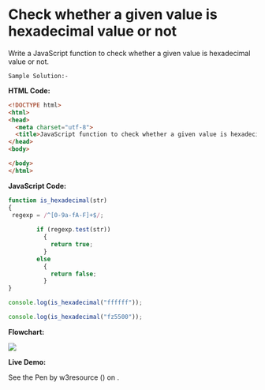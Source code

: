 # Check whether a given value is hexadecimal value or not

Write a JavaScript function to check whether a given value is hexadecimal value or not.

```
Sample Solution:-
```

**HTML Code:**

```html
<!DOCTYPE html>
<html>
<head>
  <meta charset="utf-8">
  <title>JavaScript function to check whether a given value is hexadecimal value or not</title>
</head>
<body>

</body>
</html>

```

**JavaScript Code:**

```js
function is_hexadecimal(str)
{
 regexp = /^[0-9a-fA-F]+$/;
  
        if (regexp.test(str))
          {
            return true;
          }
        else
          {
            return false;
          }
}

console.log(is_hexadecimal("ffffff"));

console.log(is_hexadecimal("fz5500"));

```

**Flowchart:**

![](https://www.w3resource.com/w3r_images/javascript-regexp-exercise-16.png)  

**Live Demo:**

<section class="expand-codepen"><p data-height="380" data-theme-id="0" data-slug-hash="jGLepN" data-default-tab="js,result" data-user="w3resource" data-embed-version="2" data-pen-title="JavaScript - common-editor-exercises" data-editable="true" class="codepen">See the Pen by w3resource () on .</p><codepen></codepen></section>